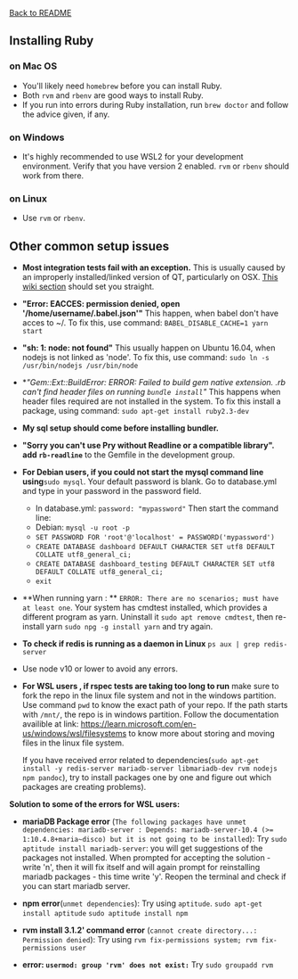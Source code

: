 [Back to README](../README.md)

## Installing Ruby

### on Mac OS
- You'll likely need `homebrew` before you can install Ruby.
- Both `rvm` and `rbenv` are good ways to install Ruby.
- If you run into errors during Ruby installation, run `brew doctor` and follow the advice given, if any.

### on Windows
- It's highly recommended to use WSL2 for your development environment. Verify that you have version 2 enabled. `rvm` or `rbenv` should work from there.

### on Linux
- Use `rvm` or `rbenv`.


## Other common setup issues

- **Most integration tests fail with an exception.** This is usually caused by an improperly installed/linked version of QT, particularly on OSX. [This wiki section](https://github.com/thoughtbot/capybara-webkit/wiki/Installing-Qt-and-compiling-capybara-webkit#video-playback-mp4-on-osx-requires-qt-5) should set you straight.

- **"Error: EACCES: permission denied, open '/home/username/.babel.json'"** This happen, when babel don't have acces to ~/. To fix this, use command: `BABEL_DISABLE_CACHE=1 yarn start`

- **"sh: 1: node: not found"** This usually happen on Ubuntu 16.04, when nodejs is not linked as 'node'. To fix this, use command: `sudo ln -s /usr/bin/nodejs /usr/bin/node`

- **"Gem::Ext::BuildError: ERROR: Failed to build gem native extension. *.rb can't find header files on running `bundle install`"** This happens when header files required are not installed in the system. To fix this install a package, using command:  `sudo apt-get install ruby2.3-dev`

- **My sql setup should come before installing bundler.**

- **"Sorry you can't use Pry without Readline or a compatible library". add  `rb-readline`** to the Gemfile in the development group.

- **For Debian users, if you could not start the mysql command line using**`sudo mysql`. Your default password is blank. Go to database.yml and type in your password in the password field.
    - In database.yml: `password: "mypassword"`
Then start the command line:
    - Debian: `mysql -u root -p`
    - `SET PASSWORD FOR 'root'@'localhost' = PASSWORD('mypassword')`
    - `CREATE DATABASE dashboard DEFAULT CHARACTER SET utf8 DEFAULT COLLATE utf8_general_ci;`
    - `CREATE DATABASE dashboard_testing DEFAULT CHARACTER SET utf8 DEFAULT COLLATE utf8_general_ci;`
    - `exit`


- **When running yarn : ** `ERROR: There are no scenarios; must have at least one`.
Your system has cmdtest installed, which provides a different program as yarn. Uninstall it `sudo apt remove cmdtest`, then re-install yarn `sudo npg -g install yarn` and try again.

- **To check if redis is running as a daemon in Linux** `ps aux | grep redis-server`

- Use node v10 or lower to avoid any errors.
- **For WSL users , if rspec tests are taking too long to run** make sure to fork the repo in the linux file system and not in the windows partition. Use command `pwd` to know the exact path of your repo. If the path starts with `/mnt/`, the repo is in windows partition. Follow the documentation availible at link: https://learn.microsoft.com/en-us/windows/wsl/filesystems to know more about storing and moving files in the linux file system. 

	If you have received error related to dependencies(`sudo apt-get install -y redis-server mariadb-server libmariadb-dev rvm nodejs npm pandoc`), try to install packages one by one and figure out which packages are creating problems).

**Solution to some of the errors for WSL users:**

- **mariaDB Package error** (`The following packages have unmet dependencies: mariadb-server : Depends: mariadb-server-10.4 (>= 1:10.4.8+maria~disco) but it is not going to be installed`):
   	Try `sudo aptitude install mariadb-server`: you will get suggestions of the packages not installed. When prompted for accepting the solution - write 'n', then it will fix itself and will again prompt for reinstalling mariadb packages - this time write 'y'. Reopen the terminal and check if you can start mariadb server.
- **npm error**(`unmet dependencies`): Try using `aptitude`.
   	`sudo apt-get install aptitude`
   	`sudo aptitude install npm`
- **rvm install 3.1.2' command error** (`cannot create directory...: Permission denied`): Try using `rvm fix-permissions system; rvm fix-permissions user`
   	
- **error: `usermod: group 'rvm' does not exist:`** Try `sudo groupadd rvm`
